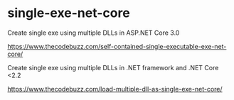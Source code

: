 # single-exe-net-core

Create single exe using multiple DLLs in ASP.NET Core 3.0

https://www.thecodebuzz.com/self-contained-single-executable-exe-net-core/

Create single exe using multiple DLLs in .NET framework and .NET Core <2.2

https://www.thecodebuzz.com/load-multiple-dll-as-single-exe-net-core/
